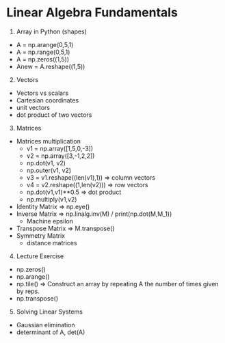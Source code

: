 # Linear Algebra Fundamentals

1. Array in Python (shapes)
* A = np.arange(0,5,1)
* A = np.range(0,5,1)
* A = np.zeros((1,5))
* Anew = A.reshape((1,5))

2. Vectors
* Vectors vs scalars
* Cartesian coordinates
* unit vectors
* dot product of two vectors

3. Matrices
* Matrices multiplication
  - v1 = np.array([1,5,0,-3])
  - v2 = np.array([3,-1,2,2])
  - np.dot(v1, v2)
  - np.outer(v1, v2)
  - v3 = v1.reshape((len(v1),1)) => column vectors
  - v4 = v2.reshape((1,len(v2))) => row vectors
  - np.dot(v1,v1)**0.5 => dot product
  - np.multiply(v1,v2)
* Identity Matrix => np.eye()
* Inverse Matrix => np.linalg.inv(M) / print(np.dot(M,M_1))
  - Machine epsilon
* Transpose Matrix => M.transpose()
* Symmetry Matrix
  - distance matrices

4. Lecture Exercise
* np.zeros()
* np.arange()
* np.tile() => Construct an array by repeating A the number of times given by reps.
* np.transpose()

5. Solving Linear Systems
* Gaussian elimination
* determinant of A, det(A)
